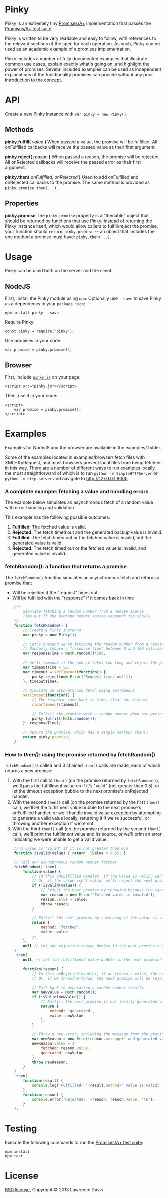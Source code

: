 # Pinky

Pinky is an extremely tiny [Promises/A+][A+ spec] implementation that passes the [Promises/A+ test suite][A+ tests].

Pinky is written to be very readable and easy to follow, with references to the relevant sections of the spec for each operation. As such, Pinky can be used as an academic example of a promises implementation.

Pinky includes a number of fully documented examples that illustrate common use cases, explain exactly what's going on, and highlight the power of promises. Several included examples can be used as independent explanations of the functionality promises can provide without any prior introduction to the concept.

# API

Create a new Pinky instance with `var pinky = new Pinky()`.

## Methods

**pinky.fulfill(** *value* **)**
When passed a value, the promise will be fulfilled. All onFulfilled callbacks will receive the passed value as their first argument.

**pinky.reject(** *reason* **)**
When passed a reason, the promise will be rejected. All onRejected callbacks will receive the passed error as their first argument.

**pinky.then(** *onFulfilled*, *onRejected* **)**
Used to add onFulfilled and onRejected callbacks to the promise. The same method is provided as `pinky.promise.then(...)`.

## Properties

**pinky.promise**
The `pinky.promise` property is a "thenable" object that should be returned by functions that use Pinky. Instead of returning the Pinky instance itself, which would allow callers to fulfill/reject the promise, your function should `return pinky.promise` -- an object that includes the one method a promise must have: `pinky.then(...)`.

# Usage

Pinky can be used both on the server and the client.

## NodeJS

First, install the Pinky module using `npm`. Optionally use `--save` to save Pinky as a dependency in your `package.json`:

    npm install pinky --save
	
Require Pinky:

	const pinky = require('pinky');

Use promises in your code:

	var promise = pinky.promise();

## Browser

First, include [`pinky.js`][Pinky JS] on your page:

	<script src="pinky.js"></script>

Then, use it in your code:

	<script>
		var promise = pinky.promise();
	</script>

# Examples

Examples for NodeJS and the browser are available in the examples/ folder. 

Some of the examples located in examples/browser/ fetch files with XMLHttpRequest, and most browsers prevent local files from being fetched in this way. There are a [number of different ways][Run examples locally] to run examples locally, the most straightforward of which is to run `python -m SimpleHTTPServer` or `python -m http.server` and navigate to http://127.0.0.1:8000.

### A complete example: fetching a value and handling errors
The example below simulates an asynchronous fetch of a random value with error handling and validation.

This example has the following possible outcomes:

1. **Fulfilled**: The fetched value is valid.
2. **Rejected**: The fetch timed out and the generated backup value is invalid.
3. **Fulfilled**: The fetch timed out or the fetched value is invalid, but the generated value is valid.
4. **Rejected**: The fetch timed out or the fetched value is invalid, and generated value is invalid.

### fetchRandom(): a function that returns a promise

The `fetchRandom()` function simulates an asynchronous fetch and returns a promise that:
* Will be rejected if the "request" times out
* Will be fulfilled with the "response" if it comes back in time

```javascript
	/**
		Simulate fetching a random number from a remote source
		Time out if the pretend remote source responds too slowly
	*/
	function fetchRandom() {
		// Create a Pinky instance
		var pinky = new Pinky();
	
		// Let's pretend we're fetching the random number from a remote source
		// Randomly choose a "response time" between 0 and 100 milliseconds
		var responseTime = Math.random()*100;
	
		// We'll timeout if the source takes too long and reject the promise
		var timeoutTime = 50;
		var timeout = setTimeout(function() {
			pinky.reject(new Error('Request timed out'));
		}, timeoutTime);
	
		// Simulate an asynchronous fetch using setTimeout
		setTimeout(function() {
			// The response came back in time, clear our timeout
			clearTimeout(timeout);
		
			// Fulfill the promise with a random number when our pretend source responds
			pinky.fulfill(Math.random());
		}, responseTime);
	
		// Return the promise, which has a single method: then()
		return pinky.promise;
	}
```

### How to *then()*: using the promise returned by fetchRandom()

`fetchRandom()` is called and 3 chained `then()` calls are made, each of which returns a new promise:
1. With the first call to `then()` (on the promise returned by `fetchRandom()`), we'll pass the fulfillment value on if it's "valid" (not greater than 0.5), or let the timeout exception bubble to the next promise's onRejected handler.
2. With the second `then()` call (on the promise returned by the first `then()` call), we'll let the fulfillment value bubble to the next promise's onFulfilled handler, or we'll handle invalid value exception by attempting to generate a valid value locally, returning it if we're successful, or throwing another exception if we're not.
3. With the third `then()` call (on the promise returned by the second `then()` call), we'll print the fulfillment value and its source, or we'll print an error indicating we were unable to get a valid value.

```javascript
	// A value is "valid" if it is not greater than 0.5
	function isValid(value) { return !(value > 0.5); }

	// Call our asynchronous random number fetcher
	fetchRandom().then(
		function(value) {
			// In this onFulfilled handler, if the value is valid, we'll fulfill the next promise by returning the value
			// Or, if the value isn't valid, we'll reject the next promise by throwing an error
			if (!isValid(value)) {
				// Reject the next promise by throwing because the random number is too big
				var reason = new Error('Fetched value is invalid');
				reason.value = value;
				throw reason;
			}
		
			// Fulfill the next promise by returning if the value is small enough
			return {
				method: 'fetched',
				value: value
			};
		},
		null // Let the rejection reason bubble to the next promise's onRejected handler
	)
	.then(
		null, // Let the fulfillment value bubble to the next promise's onFulfilled handler
	
		function(reason) {
			// In this onRejected handler, if we return a value, the next promise will be fulfilled
			// Or, if we throw/re-throw, the next promise will be rejected
		
			// Fall back to generating a random number locally
			var newValue = Math.random();
			if (isValid(newValue)) {
				// Fulfill the next promise if our locally generated value is valid
				return {
					method: 'generated', 
					value: newValue
				};
			}
		
			// Throw a new error, including the message from the previously thrown error
			var newReason = new Error(reason.message+' and generated value is invalid');
			newReason.value = {
				fetched: reason.value,
				generated: newValue
			};
			throw newReason;
		}
	)
	.then(
		function(result) {
			console.log('Fulfilled: '+result.method+' value is valid: '+result.value, '\n');
		},
		function(reason) {
			console.error('Rejected: '+reason, reason.value, '\n');
		}
	);
```

# Testing

Execute the following commands to run the [Promises/A+ test suite][A+ tests]:

	npm install
	npm test


# License

[BSD license][], Copyright &copy; 2013 Lawrence Davis

[Run examples locally]: https://github.com/mrdoob/three.js/wiki/How-to-run-things-locally
[A+ spec]: http://promises-aplus.github.com/promises-spec/
[A+ tests]: https://github.com/promises-aplus/promises-tests
[BSD license]: https://github.com/lazd/Pinky/blob/master/LICENSE.md
[Pinky JS]: https://raw.github.com/lazd/Pinky/master/pinky.js

